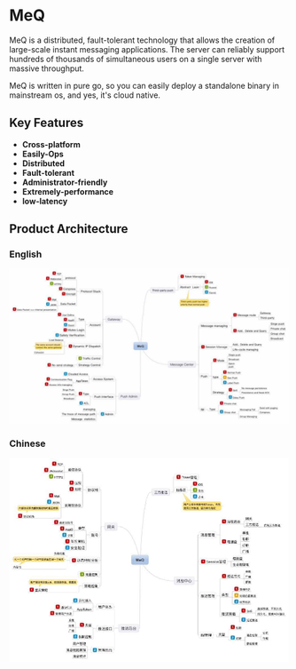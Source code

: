 # MeQ

MeQ is a distributed, fault-tolerant technology that allows the creation of large-scale instant messaging applications. The server can reliably support hundreds of thousands of simultaneous users on a single server with massive throughput.

MeQ is written in pure go, so you can easily deploy a standalone binary in mainstream os, and yes, it's cloud native.

Key Features
------------
- **Cross-platform**  
- **Easily-Ops**
- **Distributed** 
- **Fault-tolerant**  
- **Administrator-friendly**  
- **Extremely-performance**
- **low-latency**

Product Architecture
------------

### English
![](static/prod_schema_en.jpg)

### Chinese
![](static/prod_schema_cn.jpg)

